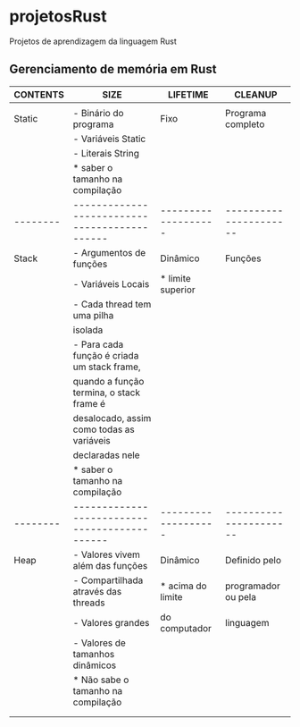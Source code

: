 # projetosRust
Projetos de aprendizagem da linguagem Rust

## Gerenciamento de memória em Rust


| CONTENTS                                             | SIZE              | LIFETIME             | CLEANUP                       |
|---|---|---|---|
|        |                                             |                   |                      |                               |
| Static | - Binário do programa                       | Fixo              | Programa completo    | Quando o programa terminar    |
|        | - Variáveis Static                          |                   |                      |                               |
|        | - Literais String                           |                   |                      |                               |
|        | * saber o tamanho na compilação             |                   |                      |                               |
|--------|---------------------------------------------|-------------------|----------------------|-------------------------------|
| Stack  | - Argumentos de funções                     | Dinâmico          | Funções              | Quando as funções terminarem  |
|        | - Variáveis Locais                          | * limite superior |                      |                               |
|        | - Cada thread tem uma pilha                 |                   |                      |                               |
|        |   isolada                                   |                   |                      |                               |
|        | - Para cada função é criada um stack frame, |                   |                      |                               |
|        |   quando a função termina, o stack frame é  |                   |                      |                               |
|        |   desalocado, assim como todas as variáveis |                   |                      |                               |
|        |   declaradas nele                           |                   |                      |                               |
|        | * saber o tamanho na compilação             |                   |                      |                               |
|--------|---------------------------------------------|-------------------|----------------------|-------------------------------|
| Heap   | - Valores vivem além das funções            | Dinâmico          | Definido pelo        | Manualmente                   |
|        | - Compartilhada através das threads         | * acima do limite | programador ou pela  | ou via GC                     |
|        | - Valores grandes                           |   do computador   | linguagem            | ou via RAII                   |
|        | - Valores de tamanhos dinâmicos             |                   |                      |                               |
|        | * Não sabe o tamanho na compilação          |                   |                      |                               |
|        |                                             |                   |                      |                               |
|        |                                             |                   |                      |                               |
